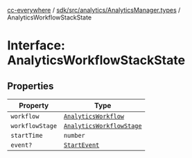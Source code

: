 [cc-everywhere](../../../../../index.md) / [sdk/src/analytics/AnalyticsManager.types](../index.md) / AnalyticsWorkflowStackState

# Interface: AnalyticsWorkflowStackState

## Properties

| Property | Type |
| ------ | ------ |
| `workflow` | [`AnalyticsWorkflow`](../enumerations/AnalyticsWorkflow.md) |
| `workflowStage` | [`AnalyticsWorkflowStage`](../enumerations/AnalyticsWorkflowStage.md) |
| `startTime` | `number` |
| `event?` | [`StartEvent`](../../../../../shared/src/analytics/Event.types/interfaces/StartEvent.md) |
